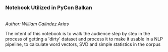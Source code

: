 <h3> Notebook Utilized in PyCon Balkan </h3>
<br>
<em> Author: William Galindez Arias</em>
<p> The intent of this notebook is to walk the audience step by step in the process of getting a 'dirty' dataset and process it
to make it usable in a NLP pipeline, to calculate word vectors, SVD and simple statistics in the corpus</p>
